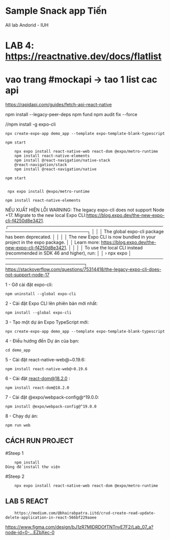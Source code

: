 # Sample Snack app Tiến
All lab Andorid - IUH 


# LAB 4: https://reactnative.dev/docs/flatlist


# vao trang #mockapi ->  tao 1 list cac api

https://rapidapi.com/guides/fetch-api-react-native

  npm install --legacy-peer-deps
  npm fund
  npm audit fix --force

  //npm install -g expo-cli
  
  	npx create-expo-app demo_app --template expo-template-blank-typescript
 	 
   	npm start
  
		npx expo install react-native-web react-dom @expo/metro-runtime
		npm install react-native-elements
		npm install @react-navigation/native-stack
  		@react-navigation/stack
		npm install @react-navigation/native
 
  	npm start
  
  
 	 npx expo install @expo/metro-runtime

	npm install react-native-elements




  NẾU XUẤT HIỆN LỖI
  WARNING: The legacy expo-cli does not support Node +17. Migrate to the new local Expo CLI:https://blog.expo.dev/the-new-expo-cli-f4250d8e3421.
┌───────────────────────────────────────────────────────────────────────────┐
│                                                                           │
│   The global expo-cli package has been deprecated.                        │
│                                                                           │
│   The new Expo CLI is now bundled in your project in the expo package.    │
│   Learn more: https://blog.expo.dev/the-new-expo-cli-f4250d8e3421.        │
│                                                                           │
│   To use the local CLI instead (recommended in SDK 46 and higher), run:   │
│   › npx expo <command>                                                    │
───────────────────────────────────────────────────────────────────────────┐                                                         
  https://stackoverflow.com/questions/75314418/the-legacy-expo-cli-does-not-support-node-17
  
  
  
  1 - Gỡ cài đặt expo-cli:


	npm uninstall --global expo-cli


2 - Cài đặt Expo CLI lên phiên bản mới nhất:


	npm install --global expo-cli


3 - Tạo một dự án Expo TypeScript mới:

	npx create-expo-app demo_app --template expo-template-blank-typescript


4 - Điều hướng đến Dự án của bạn:


	cd demo_app


5 - Cài đặt react-native-web@~0.19.6:


	npm install react-native-web@~0.19.6


6 - Cài đặt react-dom@18.2.0 :

	npm install react-dom@18.2.0


7 - Cài đặt @expo/webpack-config@^19.0.0:

	npm install @expo/webpack-config@^19.0.0


8 - Chạy dự án:

	npm run web

 ## CÁCH RUN PROJECT
 	
  #Steep 1	
   	
    	npm install
   	Dùng để install thư viện

 	
  #Steep 2
  
    	npx expo install react-native-web react-dom @expo/metro-runtime



## LAB 5 REACT 
		https://medium.com/@bhairabpatra.iitd/crud-create-read-update-delete-application-in-react-566bf229aaee

https://www.figma.com/design/bJ1zR7MlDRDOfTNTnyE7F2/Lab_07_a?node-id=0-...EZbXec-0

  
  
